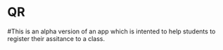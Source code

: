 # QR
#This is an alpha version of an app which is intented to help students to register their assitance to a class.
